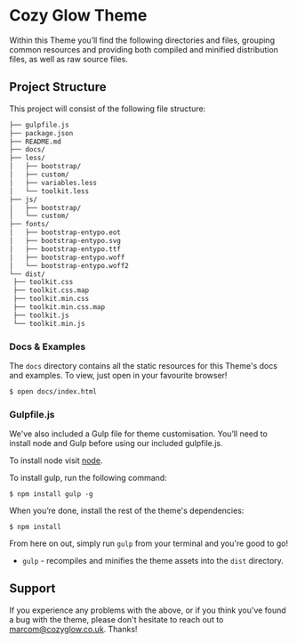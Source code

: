 # Cozy Glow Theme
Within this Theme you’ll find the following directories and files, grouping common resources and providing both compiled and minified distribution files, as well as raw source files.

## Project Structure
This project will consist of the following file structure:
```bash
├── gulpfile.js
├── package.json
├── README.md
├── docs/
├── less/
│   ├── bootstrap/
│   ├── custom/
│   ├── variables.less
│   └── toolkit.less
├── js/
│   ├── bootstrap/
│   └── custom/
├── fonts/
│   ├── bootstrap-entypo.eot
│   ├── bootstrap-entypo.svg
│   ├── bootstrap-entypo.ttf
│   ├── bootstrap-entypo.woff
│   └── bootstrap-entypo.woff2
└── dist/
 ├── toolkit.css
 ├── toolkit.css.map
 ├── toolkit.min.css
 ├── toolkit.min.css.map
 ├── toolkit.js
 └── toolkit.min.js
```

### Docs & Examples
The `docs` directory contains all the static resources for this Theme's docs and examples. To view, just open in your favourite browser!

```bash
$ open docs/index.html
```

### Gulpfile.js
We've also included a Gulp file for theme customisation. You’ll need to install node and Gulp before using our included gulpfile.js.

To install node visit [node][node-download].

To install gulp, run the following command:
```
$ npm install gulp -g
```

When you’re done, install the rest of the theme's dependencies:
```
$ npm install
```

From here on out, simply run `gulp` from your terminal and you're good to go!

* `gulp` - recompiles and minifies the theme assets into the `dist` directory.

## Support

If you experience any problems with the above, or if you think you've found a bug with the theme, please don't hesitate to reach out to marcom@cozyglow.co.uk. Thanks!

[node-download]: https://nodejs.org/download
